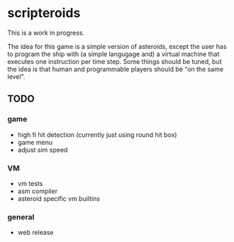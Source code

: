 # scripteroids

This is a work in progress.

The idea for this game is a simple version of asteroids, except the user
has to program the ship with (a simple langugage and) a virtual machine
that executes one instruction per time step. Some things should be tuned,
but the idea is that human and programmable players should be "on the same
level".

## TODO

### game
* high fi hit detection (currently just using round hit box)
* game menu
* adjust sim speed

### VM
* vm tests
* asm compiler
* asteroid specific vm builtins

### general
* web release
